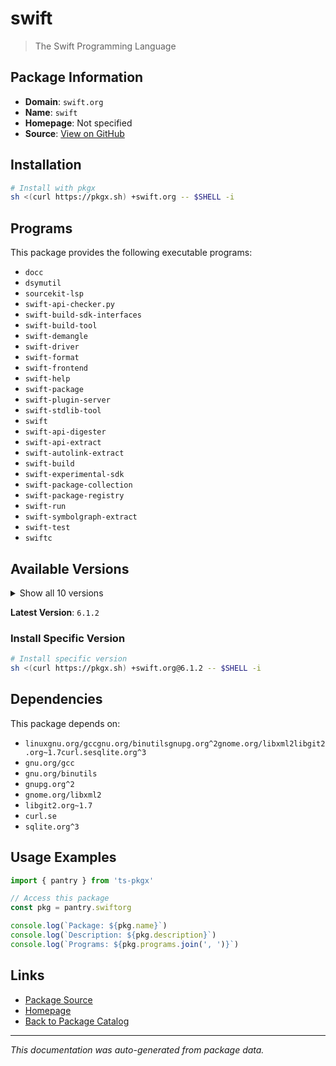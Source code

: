 # swift

> The Swift Programming Language

## Package Information

- **Domain**: `swift.org`
- **Name**: `swift`
- **Homepage**: Not specified
- **Source**: [View on GitHub](https://github.com/pkgxdev/pantry/tree/main/projects/swift.org/package.yml)

## Installation

```bash
# Install with pkgx
sh <(curl https://pkgx.sh) +swift.org -- $SHELL -i
```

## Programs

This package provides the following executable programs:

- `docc`
- `dsymutil`
- `sourcekit-lsp`
- `swift-api-checker.py`
- `swift-build-sdk-interfaces`
- `swift-build-tool`
- `swift-demangle`
- `swift-driver`
- `swift-format`
- `swift-frontend`
- `swift-help`
- `swift-package`
- `swift-plugin-server`
- `swift-stdlib-tool`
- `swift`
- `swift-api-digester`
- `swift-api-extract`
- `swift-autolink-extract`
- `swift-build`
- `swift-experimental-sdk`
- `swift-package-collection`
- `swift-package-registry`
- `swift-run`
- `swift-symbolgraph-extract`
- `swift-test`
- `swiftc`

## Available Versions

<details>
<summary>Show all 10 versions</summary>

- `6.1.2`, `6.1.1`, `6.1.0`, `6.0.3`, `6.0.2`
- `6.0.1`, `6.0.0`, `5.10.1`, `5.10.0`, `5.9.2`

</details>

**Latest Version**: `6.1.2`

### Install Specific Version

```bash
# Install specific version
sh <(curl https://pkgx.sh) +swift.org@6.1.2 -- $SHELL -i
```

## Dependencies

This package depends on:

- `linuxgnu.org/gccgnu.org/binutilsgnupg.org^2gnome.org/libxml2libgit2.org~1.7curl.sesqlite.org^3`
- `gnu.org/gcc`
- `gnu.org/binutils`
- `gnupg.org^2`
- `gnome.org/libxml2`
- `libgit2.org~1.7`
- `curl.se`
- `sqlite.org^3`

## Usage Examples

```typescript
import { pantry } from 'ts-pkgx'

// Access this package
const pkg = pantry.swiftorg

console.log(`Package: ${pkg.name}`)
console.log(`Description: ${pkg.description}`)
console.log(`Programs: ${pkg.programs.join(', ')}`)
```

## Links

- [Package Source](https://github.com/pkgxdev/pantry/tree/main/projects/swift.org/package.yml)
- [Homepage](#)
- [Back to Package Catalog](../package-catalog.md)

---

*This documentation was auto-generated from package data.*
